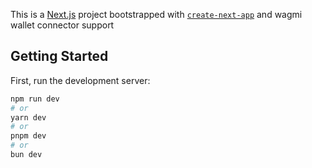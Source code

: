 This is a [Next.js](https://nextjs.org) project bootstrapped with [`create-next-app`](https://nextjs.org/docs/app/api-reference/cli/create-next-app) and wagmi wallet connector support

## Getting Started

First, run the development server:

```bash
npm run dev
# or
yarn dev
# or
pnpm dev
# or
bun dev
```
